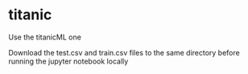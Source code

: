 # titanic

Use the titanicML one

Download the test.csv and train.csv files to the same directory before running the jupyter notebook locally
